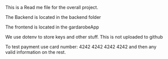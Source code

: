 This is a Read me file for the overall project.

The Backend is located in the backend folder

The frontend is located in the gardarobeApp

We use dotenv to store keys and other stuff. This is not uploaded to github

To test payment use card number: 4242 4242 4242 4242 and then any valid information on the rest.
